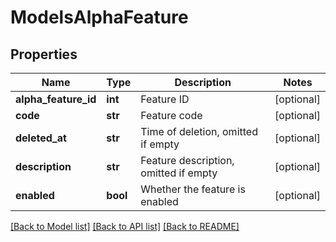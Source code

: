 # ModelsAlphaFeature

## Properties

Name | Type | Description | Notes
------------ | ------------- | ------------- | -------------
**alpha_feature_id** | **int** | Feature ID | [optional] 
**code** | **str** | Feature code | [optional] 
**deleted_at** | **str** | Time of deletion, omitted if empty | [optional] 
**description** | **str** | Feature description, omitted if empty | [optional] 
**enabled** | **bool** | Whether the feature is enabled | [optional] 

[[Back to Model list]](../README.md#documentation-for-models) [[Back to API list]](../README.md#documentation-for-api-endpoints) [[Back to README]](../README.md)


